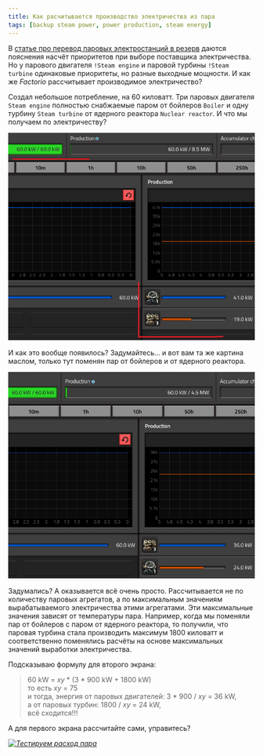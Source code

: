 ```yaml
---
title: Как расчитывается производство электричества из пара
tags: [backup steam power, power production, steam energy]
---
```


В [статье про перевод паровых электростанций в резерв](pathname:///PowerProduction/BackupSteamPower#откуда-берётся-электричество) даются пояснения насчёт приоритетов при выборе поставщика электричества. Но у парового двигателя `!Steam engine` и паровой турбины `!Steam turbine` одинаковые приоритеты, но разные выходные мощности. И как же *Factorio* рассчитывает производимое электричество?

<!-- truncate -->

Создал небольшое потребление, на 60 киловатт. Три паровых двигателя `Steam engine` полностью снабжаемые паром от бойлеров `Boiler` и одну турбину `Steam turbine` от ядерного реактора `Nuclear reactor`. И что мы получаем по электричеству?

*![Расчёты электричества](./screenshot.01.png)*

И как это вообще появилось? Задумайтесь... и вот вам та же картина маслом, только тут поменян пар от бойлеров и от ядерного реактора.

*![Расчёты электричества](./screenshot.02.png)*

Задумались? А оказывается всё очень просто. Рассчитывается не по количеству паровых агрегатов, а по максимальным значениям вырабатываемого электричества этими агрегатами. Эти максимальные значения зависят от температуры пара. Например, когда мы поменяли пар от бойлеров с паром от ядерного реактора, то получили, что паровая турбина стала производить максимум 1800 киловатт и соответственно поменялись расчёты на основе максимальных значений выработки электричества.

Подсказываю формулу для второго экрана:

> 60 kW = *xy* * (3 * 900 kW + 1800 kW)\
> то есть *xy* = 75\
> и тогда, энергия от паровых двигателей: 3 * 900 / *xy* = 36 kW,\
> а от паровых турбин: 1800 / *xy* = 24 kW,\
> всё сходится!!!

А для первого экрана рассчитайте сами, управитесь?

[*![Тестируем расход пара](http://img.youtube.com/vi/Mzf2iQyWpAM/0.jpg)*](https://youtube.com/shorts/Mzf2iQyWpAM?feature=share)
